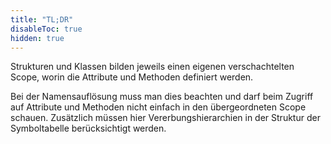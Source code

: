 ```yaml
---
title: "TL;DR"
disableToc: true
hidden: true
---
```



Strukturen und Klassen bilden jeweils einen eigenen verschachtelten Scope, worin
die Attribute und Methoden definiert werden.

Bei der Namensauflösung muss man dies beachten und darf beim Zugriff auf Attribute
und Methoden nicht einfach in den übergeordneten Scope schauen. Zusätzlich müssen
hier Vererbungshierarchien in der Struktur der Symboltabelle berücksichtigt werden.
